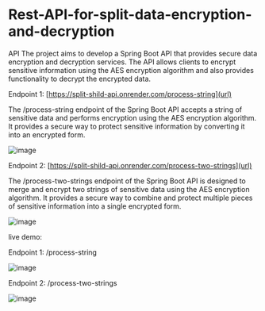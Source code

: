 # Rest-API-for-split-data-encryption-and-decryption
API
The project aims to develop a Spring Boot API that provides secure data encryption and decryption services. The API allows clients to encrypt sensitive information using the AES encryption algorithm and also provides functionality to decrypt the encrypted data.

Endpoint 1: [https://split-shild-api.onrender.com/process-string](url)

The /process-string endpoint of the Spring Boot API accepts a string of sensitive data and performs encryption using the AES encryption algorithm. It provides a secure way to protect sensitive information by converting it into an encrypted form.

![image](https://github.com/yogendradevil/Rest-API-for-split-data-encryption-and-decryption/assets/81254268/dd889e6f-98d0-46a0-8fd9-79e866bdcfdc)

Endpoint 2: [https://split-shild-api.onrender.com/process-two-strings](url)

The /process-two-strings endpoint of the Spring Boot API is designed to merge and encrypt two strings of sensitive data using the AES encryption algorithm. It provides a secure way to combine and protect multiple pieces of sensitive information into a single encrypted form.

![image](https://github.com/yogendradevil/Rest-API-for-split-data-encryption-and-decryption/assets/81254268/0d4fc2fc-15b4-4a70-ac29-6a9f7e8247e1)

live demo:

Endpoint 1: /process-string

![image](https://github.com/yogendradevil/Rest-API-for-split-data-encryption-and-decryption/assets/81254268/d497e014-fde6-4254-84ff-2aa899038955)

Endpoint 2: /process-two-strings

![image](https://github.com/yogendradevil/Rest-API-for-split-data-encryption-and-decryption/assets/81254268/44272666-3a85-49b9-bc13-3fa9f953f4ad)

